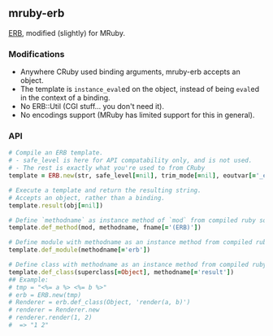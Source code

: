 mruby-erb
---------

[ERB](http://ruby-doc.org/stdlib-2.2.3/libdoc/erb/rdoc/ERB.html), modified (slightly) for MRuby.

### Modifications
- Anywhere CRuby used binding arguments, mruby-erb accepts an object.
- The template is `instance_eval`ed on the object, instead of being `eval`ed in the context of a binding.
- No ERB::Util (CGI stuff... you don't need it).
- No encodings support (MRuby has limited support for this in general).

### API

```Ruby
# Compile an ERB template.
# - safe_level is here for API compatability only, and is not used.
# - The rest is exactly what you're used to from CRuby
template = ERB.new(str, safe_level[=nil], trim_mode[=nil], eoutvar[='_erbout'])

# Execute a template and return the resulting string.
# Accepts an object, rather than a binding.
template.result(obj[=nil])

# Define `methodname` as instance method of `mod` from compiled ruby source.
template.def_method(mod, methodname, fname[='(ERB)'])

# Define module with methodname as an instance method from compiled ruby source.
template.def_module(methodname[='erb'])

# Define class with methodname as an instance method from compiled ruby source.
template.def_class(superclass[=Object], methodname[='result'])
## Example:
# tmp = "<%= a %> <%= b %>"
# erb = ERB.new(tmp)
# Renderer = erb.def_class(Object, 'render(a, b)')
# renderer = Renderer.new
# renderer.render(1, 2)
#  => "1 2"
```
